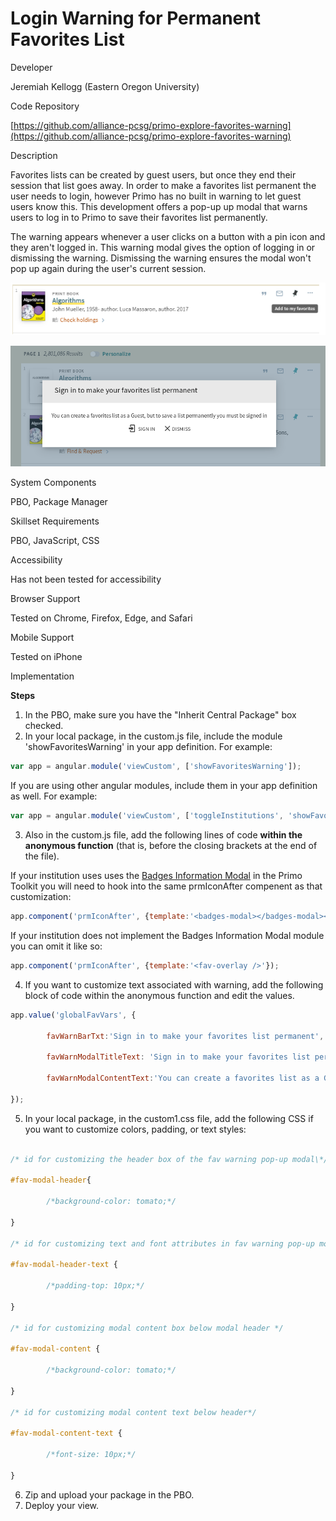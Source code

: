 #
# Login Warning for Permanent Favorites List

Developer

Jeremiah Kellogg (Eastern Oregon University)

Code Repository

[https://github.com/alliance-pcsg/primo-explore-favorites-warning](https://github.com/alliance-pcsg/primo-explore-favorites-warning)

Description

Favorites lists can be created by guest users, but once they end their session that list goes away.  In order to make a favorites list permanent the user needs to login, however Primo has no built in warning to let guest users know this.  This development offers a pop-up up modal that warns users to log in to Primo to save their favorites list permanently.

The warning appears whenever a user clicks on a button with a pin icon and they aren't logged in.  This warning modal gives the option of logging in or dismissing the warning.  Dismissing the warning ensures the modal won't pop up again during the user's current session.

![Brief record pin icon](./screenshots/pinHover.png)

![Modal display](./screenshots/favModal.png)

System Components

PBO, Package Manager

Skillset Requirements

PBO, JavaScript, CSS

Accessibility

Has not been tested for accessibility

Browser Support

Tested on Chrome, Firefox, Edge, and Safari

Mobile Support

Tested on iPhone

Implementation

**Steps**

1. In the PBO, make sure you have the &quot;Inherit Central Package&quot; box checked.
2. In your local package, in the custom.js file, include the module 'showFavoritesWarning' in your app definition. For example:

```js
var app = angular.module('viewCustom', ['showFavoritesWarning']);
```

If you are using other angular modules, include them in your app definition as well. For example:

```js
var app = angular.module('viewCustom', ['toggleInstitutions', 'showFavoritesWarning']);
```

3. Also in the custom.js file, add the following lines of code **within the anonymous function** (that is, before the closing brackets at the end of the file).

If your institution uses uses the [Badges Information Modal](https://github.com/alliance-pcsg/primo-explore-favorites-warning) in the Primo Toolkit you will need to hook into the same prmIconAfter compenent as that customization:

```js
app.component('prmIconAfter', {template:'<badges-modal></badges-modal><fav-overlay></fav-overlay>'});
```

If your institution does not implement the Badges Information Modal module you can omit it like so:
```js
app.component('prmIconAfter', {template:'<fav-overlay />'});
```

4. If you want to customize text associated with warning, add the following block of code within the anonymous function and edit the values.

```js
app.value('globalFavVars', {

        favWarnBarTxt:'Sign in to make your favorites list permanent',

        favWarnModalTitleText: 'Sign in to make your favorites list permanent',

        favWarnModalContentText:'You can create a favorites list as a Guest, but to save a list permanently you must be signed in';

});
```

5. In your local package, in the custom1.css file, add the following CSS if you want to customize colors, padding, or text styles:

```css

/* id for customizing the header box of the fav warning pop-up modal\*/

#fav-modal-header{

        /*background-color: tomato;*/

}

/* id for customizing text and font attributes in fav warning pop-up modal header*/

#fav-modal-header-text {

        /*padding-top: 10px;*/

}

/* id for customizing modal content box below modal header */

#fav-modal-content {

        /*background-color: tomato;*/

}

/* id for customizing modal content text below header*/

#fav-modal-content-text {

        /*font-size: 10px;*/

}
```
6. Zip and upload your package in the PBO.
7. Deploy your view.
